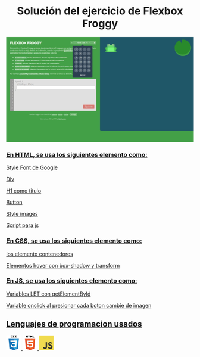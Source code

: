 <h1 align="center">Solución del ejercicio de Flexbox Froggy</h1>

<a href="https://cristian0813.github.io/Solucion-De-Flexbox-Froggy/"><img src="./image/Comienzo.jpg" width="auto" align="center">


<h3> En HTML, se usa los siguientes elemento como: </h3>

<p>Style Font de Google</p>
<p>Div</p>
<p>H1 como titulo</p>
<p>Button</p>
<p>Style images</p>
<p>Script para js</p>

<h3> En CSS, se usa los siguientes elemento como:</h3>

<p>los elemento contenedores</p>
<p>Elementos hover con box-shadow y transform</p>

<h3> En JS, se usa los siguientes elemento como:</h3>

<p>Variables LET con getElementById</p>
<p>Variable onclick al presionar cada boton cambie de imagen</p>

<h2>Lenguajes de programacion usados</h2>

<p align="left">
<a href="https://www.w3schools.com/css/" target="_blank" rel="noreferrer">
<img src="https://raw.githubusercontent.com/devicons/devicon/master/icons/css3/css3-original-wordmark.svg" alt="css3" width="40" height="40"/>
</a>
<a href="https://www.w3.org/html/" target="_blank" rel="noreferrer">
<img src="https://raw.githubusercontent.com/devicons/devicon/master/icons/html5/html5-original-wordmark.svg" alt="html5" width="40" height="40"/>
</a>
<a href="https://www.w3schools.com/js/" target="_blank" rel="noreferrer">
<img src="https://raw.githubusercontent.com/devicons/devicon/master/icons/javascript/javascript-original.svg" alt="javascript" width="40" height="40"/>
</a>
